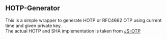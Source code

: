 ## HOTP-Generator

This is a simple wrapper to generate HOTP or RFC4662 OTP using current time and given private key.  
The actual HOTP and SHA implementation is taken from [JS-OTP](https://github.com/jiangts/JS-OTP)